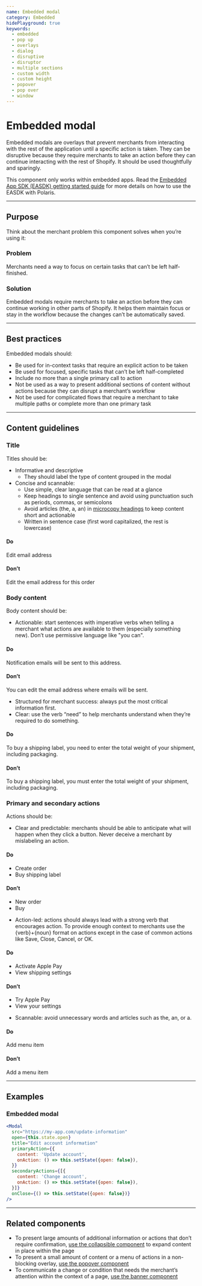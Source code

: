 ```yaml
---
name: Embedded modal
category: Embedded
hidePlayground: true
keywords:
  - embedded
  - pop up
  - overlays
  - dialog
  - disruptive
  - disruptor
  - multiple sections
  - custom width
  - custom height
  - popover
  - pop over
  - window
---
```


# Embedded modal
Embedded modals are overlays that prevent merchants from interacting with the rest of the application until a specific action is taken. They can be disruptive because they require merchants to take an action before they can continue interacting with the rest of Shopify. It should be used thoughtfully and sparingly.

This component only works within embedded apps. Read the [Embedded App SDK (EASDK) getting started guide](https://github.com/Shopify/polaris/blob/master/documentation/Embedded%20apps.md) for more details on how to use the EASDK with Polaris.

---

## Purpose

Think about the merchant problem this component solves when you’re using it:

### Problem

Merchants need a way to focus on certain tasks that can’t be left half-finished.

### Solution

Embedded modals require merchants to take an action before they can continue working in other parts of Shopify. It helps them maintain focus or stay in the workflow because the changes can’t be automatically saved.

---

## Best practices

Embedded modals should:

- Be used for in-context tasks that require an explicit action to be taken
- Be used for focused, specific tasks that can’t be left half-completed
- Include no more than a single primary call to action
- Not be used as a way to present additional sections of content without actions because they can disrupt a merchant’s workflow
- Not be used for complicated flows that require a merchant to take multiple paths or complete more than one primary task

---

## Content guidelines

### Title

Titles should be:

- Informative and descriptive
  - They should label the type of content grouped in the modal
- Concise and scannable:
  - Use simple, clear language that can be read at a glance
  - Keep headings to single sentence and avoid using punctuation such as periods, commas, or semicolons
  - Avoid articles (the, a, an) in [microcopy headings](/content/grammar-and-mechanics#section-headings-and-subheadings) to keep content short and actionable
  - Written in sentence case (first word capitalized, the rest is lowercase)

<!-- usagelist -->
#### Do
Edit email address

#### Don’t
Edit the email address for this order
<!-- end -->

### Body content

Body content should be:

- Actionable: start sentences with imperative verbs when telling a merchant what actions are available to them (especially something new). Don’t use permissive language like "you can".

<!-- usagelist -->
#### Do
Notification emails will be sent to this address.

#### Don’t
You can edit the email address where emails will be sent.
<!-- end -->

- Structured for merchant success: always put the most critical information first.
- Clear: use the verb “need” to help merchants understand when they’re required to do something.

<!-- usagelist -->
#### Do
To buy a shipping label, you need to enter the total weight of your shipment, including packaging.

#### Don’t
To buy a shipping label, you must enter the total weight of your shipment, including packaging.
<!-- end -->

### Primary and secondary actions

Actions should be:

- Clear and predictable: merchants should be able to anticipate what will happen when they click a button. Never deceive a merchant by mislabeling an action.

<!-- usagelist -->
#### Do
- Create order
- Buy shipping label

#### Don’t
- New order
- Buy
<!-- end -->

- Action-led: actions should always lead with a strong verb that encourages action. To provide enough context to merchants use the {verb}+{noun} format on actions except in the case of common actions like Save, Close, Cancel, or OK.

<!-- usagelist -->
#### Do
- Activate Apple Pay
- View shipping settings

#### Don’t
- Try Apple Pay
- View your settings
<!-- end -->

- Scannable: avoid unnecessary words and articles such as the, an, or a.

<!-- usagelist -->
#### Do
Add menu item

#### Don’t
Add a menu item
<!-- end -->

---

## Examples

### Embedded modal

```jsx
<Modal
  src="https://my-app.com/update-information"
  open={this.state.open}
  title="Edit account information"
  primaryAction={{
    content: 'Update account',
    onAction: () => this.setState({open: false}),
  }}
  secondaryActions={[{
    content: 'Change account',
    onAction: () => this.setState({open: false}),
  }]}
  onClose={() => this.setState({open: false})}
/>
```

---

## Related components

* To present large amounts of additional information or actions that don’t require confirmation, [use the collapsible component](/components/behavior/collapsible) to expand content in place within the page
* To present a small amount of content or a menu of actions in a non-blocking overlay, [use the popover component](/components/popover)
* To communicate a change or condition that needs the merchant’s attention within the context of a page, [use the banner component](/components/feedback-indicators/banner)
